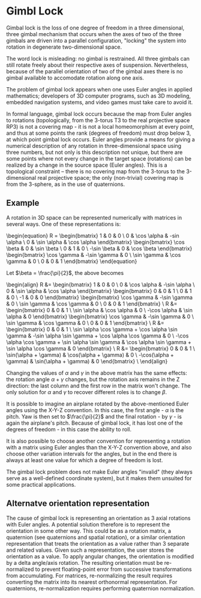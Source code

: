 # Gimbl Lock

Gimbal lock is the loss of one degree of freedom in a three dimensional,
three gimbal mechanism that occurs when the axes of two of the three
gimbals are driven into a parallel configuration, "locking" the system
into rotation in degenerate two-dimensional space.

The word lock is misleading: no gimbal is restrained. All three gimbals can
still rotate freely about their respective axes of suspension. Nevertheless,
because of the parallel orientation of two of the gimbal axes there is no
gimbal available to accomodate rotation along one axis.

The problem of gimbal lock appears when one uses Euler angles in applied
mathematics; developers of 3D computer programs, such as 3D modeling, embedded
navigation systems, and video games must take care to avoid it.

In formal language, gimbal lock occurs because the map from Euler angles to
rotations (topologically, from the 3-torus T3 to the real projective space RP3)
is not a covering map - it is not a local homeomorphism at every point, and
thus at some points the rank (degrees of freedom) must drop below 3, at which
point gimbal lock occurs. Euler angles provide a means for giving a numerical
description of any rotation in three-dimensional space using three numbers, but
not only is this description not unique, but there are some points where not
every change in the target space (rotations) can be realized by a change in the
source space (Euler angles). This is a topological constraint – there is no
covering map from the 3-torus to the 3-dimensional real projective space; the
only (non-trivial) covering map is from the 3-sphere, as in the use of
quaternions.


## Example

A rotation in 3D space can be represented numerically with matrices in several
ways. One of these representations is:

\begin{equation}
    R =
        \begin{bmatrix}
            1 & 0 & 0 \\
            0 & \cos  \alpha & -sin \alpha \\
            0 & \sin  \alpha & \cos \alpha
        \end{bmatrix}
        \begin{bmatrix}
            \cos \beta & 0 & \sin \beta \\
            0 & 1 & 0 \\
            -\sin \beta & 0 & \cos \beta
        \end{bmatrix}
        \begin{bmatrix}
            \cos \gamma & -\sin \gamma & 0 \\
            \sin \gamma & \cos \gamma & 0 \\
            0 & 0 & 1
        \end{bmatrix}
\end{equation}

Let $\beta = \frac{\pi}{2}$, the above becomes

\begin{align}
    R &=
        \begin{bmatrix}
            1 & 0 & 0 \\
            0 & \cos \alpha & -\sin \alpha \\
            0 & \sin \alpha & \cos \alpha
        \end{bmatrix}
        \begin{bmatrix}
            0 & 0 & 1 \\
            0 & 1 & 0 \\
            -1 & 0 & 0
        \end{bmatrix}
        \begin{bmatrix}
            \cos \gamma & -\sin \gamma & 0 \\
            \sin \gamma & \cos \gamma & 0 \\
            0 & 0 & 1
        \end{bmatrix} \\
    R &=
        \begin{bmatrix}
            0 & 0 & 1 \\
            \sin \alpha & \cos \alpha & 0 \\
            -\cos \alpha & \sin \alpha & 0
        \end{bmatrix}
        \begin{bmatrix}
            \cos \gamma & -\sin \gamma & 0 \\
            \sin \gamma & \cos \gamma & 0 \\
            0 & 0 & 1
        \end{bmatrix} \\
    R &=
        \begin{bmatrix}
            0 & 0 & 1 \\
            \sin \alpha \cos \gamma + \cos \alpha \sin \gamma &
            -\sin \alpha \sin \gamma + \cos \alpha \cos \gamma &
            0 \\
            -\cos \alpha \cos \gamma + \sin \alpha \sin \gamma &
            \cos \alpha \sin \gamma + \sin \alpha \cos \gamma &
            0
        \end{bmatrix} \\
    R &=
        \begin{bmatrix}
            0 & 0 & 1 \\
            \sin(\alpha + \gamma) & \cos(\alpha  + \gamma) & 0 \\
            -\cos(\alpha + \gamma) & \sin(\alpha  + \gamma) & 0
        \end{bmatrix} \\
\end{align}

Changing the values of $\alpha$ and $\gamma$ in the above matrix has the same
effects: the rotation angle $\alpha + \gamma$ changes, but the rotation axis
remains in the Z direction: the last column and the first row in the matrix
won't change. The only solution for $\alpha$  and $\gamma$ to recover different
roles is to change $\beta$.

It is possible to imagine an airplane rotated by the above-mentioned Euler
angles using the X-Y-Z convention. In this case, the first angle - $\alpha$ is
the pitch. Yaw is then set to $\frac{\pi}{2}$ and the final rotation - by
$\gamma$ - is again the airplane's pitch. Because of gimbal lock, it has lost
one of the degrees of freedom - in this case the ability to roll.

It is also possible to choose another convention for representing a rotation
with a matrix using Euler angles than the X-Y-Z convention above, and also
choose other variation intervals for the angles, but in the end there is always
at least one value for which a degree of freedom is lost.

The gimbal lock problem does not make Euler angles "invalid" (they always serve
as a well-defined coordinate system), but it makes them unsuited for some
practical applications.


## Alternatve orientation representation

The cause of gimbal lock is representing an orientation as 3 axial rotations
with Euler angles. A potential solution therefore is to represent the
orientation in some other way. This could be as a rotation matrix, a quaternion
(see quaternions and spatial rotation), or a similar orientation representation
that treats the orientation as a value rather than 3 separate and related
values. Given such a representation, the user stores the orientation as a
value. To apply angular changes, the orientation is modified by a delta
angle/axis rotation. The resulting orientation must be re-normalized to prevent
floating-point error from successive transformations from accumulating. For
matrices, re-normalizing the result requires converting the matrix into its
nearest orthonormal representation. For quaternions, re-normalization requires
performing quaternion normalization.
